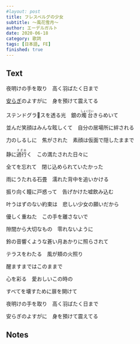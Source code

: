 ```yaml
---
#layout: post
title: フレスベルグの少女
subtitle: ～風花雪月～
author: エーデルガルト
date: 2020-06-18
category: 歌詞
tags: [日本語, FE]
finished: true
---
```


## Text

夜明けの手を取り　高く羽ばたく日まで

[安らぎ](https://jisho.org/word/安らぎ)のよすがに　身を預けて震えてる



ステンドグラスを透る光　銀の<ruby>燭台<rt>しょくだい</rt></ruby>きらめいて

並んだ笑顔はみんな眩しくて　自分の居場所に絆される

力のしるしに　焦がされた　素顔は仮面で隠したままで

静に<ruby>過行<rt>すぎゆ</rt></ruby>く　この満たされた日々に

全てを忘れて　閉じ込められていたかった



雨にうたれる石畳　濡れた背中を追いかける

振り向く瞳に戸惑って　告げかけた嘘飲み込む

叶うはずのない約束は　悲しい少女の願いだから

優しく重ねた　この手を離さないで

隙間から大切なもの　零れないように



鈴の音響くような蒼い月あかりに照らされて　

テラスをわたる　風が頬の火照り

醒ますまではこのままで



心を彩る　愛おしいこの時の

すべてを壊すために扉を開けて

夜明けの手を取り　高く羽ばたく日まで

安らぎのよすがに　身を預けて震えてる



## Notes
